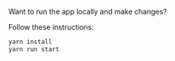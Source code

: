 Want to run the app locally and make changes?

Follow these instructions:

``` bash
yarn install
yarn run start
```

